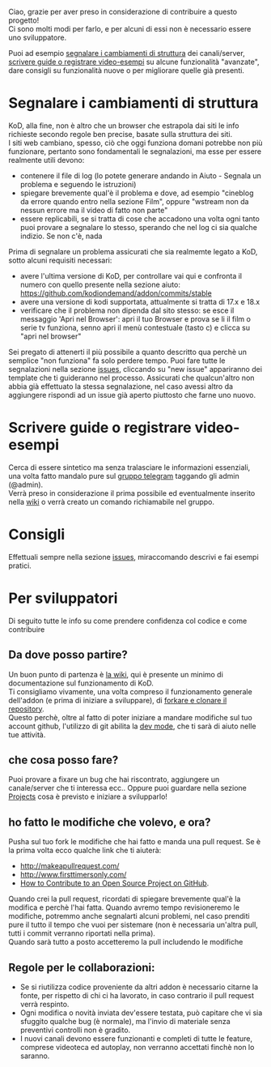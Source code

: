 Ciao, grazie per aver preso in considerazione di contribuire a questo progetto!<br>
Ci sono molti modi per farlo, e per alcuni di essi non è necessario essere uno sviluppatore.

Puoi ad esempio [segnalare i cambiamenti di struttura](#segnalare-i-cambiamenti-di-struttura) dei canali/server, [scrivere guide o registrare video-esempi](#scrivere-guide-o-registrare-video-esempi) su alcune funzionalità "avanzate", dare consigli su funzionalità nuove o per migliorare quelle già presenti. 

# Segnalare i cambiamenti di struttura
KoD, alla fine, non è altro che un browser che estrapola dai siti le info richieste secondo regole ben precise, basate sulla struttura dei siti.<br>
I siti web cambiano, spesso, ciò che oggi funziona domani potrebbe non più funzionare, pertanto sono fondamentali le segnalazioni, ma esse per essere realmente utili devono:
- contenere il file di log (lo potete generare andando in Aiuto - Segnala un problema e seguendo le istruzioni)
- spiegare brevemente qual'è il problema e dove, ad esempio "cineblog da errore quando entro nella sezione Film", oppure "wstream non da nessun errore ma il video di fatto non parte"
- essere replicabili, se si tratta di cose che accadono una volta ogni tanto puoi provare a segnalare lo stesso, sperando che nel log ci sia qualche indizio. Se non c'è, nada

Prima di segnalare un problema assicurati che sia realmemte legato a KoD, sotto alcuni requisiti necessari:
- avere l'ultima versione di KoD, per controllare vai qui e confronta il numero con quello presente nella sezione aiuto: https://github.com/kodiondemand/addon/commits/stable
- avere una versione di kodi supportata, attualmente si tratta di 17.x e 18.x
- verificare che il problema non dipenda dal sito stesso: se esce il messaggio 'Apri nel Browser': apri il tuo Browser e prova se li il film o serie tv funziona, senno apri il menù contestuale (tasto c) e clicca su "apri nel browser"

Sei pregato di attenerti il più possibile a quanto descritto qua perchè un semplice "non funziona" fa solo perdere tempo.
Puoi fare tutte le segnalazioni nella sezione [issues](https://github.com/kodiondemand/addon/issues), cliccando su "new issue" appariranno dei template che ti guideranno nel processo.
Assicurati che qualcun'altro non abbia già effettuato la stessa segnalazione, nel caso avessi altro da aggiungere rispondi ad un issue già aperto piuttosto che farne uno nuovo.

# Scrivere guide o registrare video-esempi
Cerca di essere sintetico ma senza tralasciare le informazioni essenziali, una volta fatto mandalo pure sul [gruppo telegram](https://t.me/kodiondemand) taggando gli admin (@admin).<br>
Verrà preso in considerazione il prima possibile ed eventualmente inserito nella [wiki](https://github.com/kodiondemand/addon/wiki) o verrà creato un comando richiamabile nel gruppo.

# Consigli
Effettuali sempre nella sezione [issues](https://github.com/kodiondemand/addon/issues), miraccomando descrivi e fai esempi pratici.<br>

# Per sviluppatori

Di seguito tutte le info su come prendere confidenza col codice e come contribuire

## Da dove posso partire?
Un buon punto di partenza è [la wiki](https://github.com/kodiondemand/addon/wiki), qui è presente un minimo di documentazione sul funzionamento di KoD.<br>
Ti consigliamo vivamente, una volta compreso il funzionamento generale dell'addon (e prima di iniziare a sviluppare), di [forkare e clonare il repository](https://help.github.com/en/github/getting-started-with-github/fork-a-repo).<br>
Questo perchè, oltre al fatto di poter iniziare a mandare modifiche sul tuo account github, l'utilizzo di git abilita la [dev mode](https://github.com/kodiondemand/addon/wiki/dev-mode), che ti sarà di aiuto nelle tue attività.

## che cosa posso fare?
Puoi provare a fixare un bug che hai riscontrato, aggiungere un canale/server che ti interessa ecc..
Oppure puoi guardare nella sezione [Projects](https://github.com/kodiondemand/addon/projects) cosa è previsto e iniziare a svilupparlo!

## ho fatto le modifiche che volevo, e ora?
Pusha sul tuo fork le modifiche che hai fatto e manda una pull request. Se è la prima volta ecco qualche link che ti aiuterà:
- http://makeapullrequest.com/
- http://www.firsttimersonly.com/
- [How to Contribute to an Open Source Project on GitHub](https://egghead.io/series/how-to-contribute-to-an-open-source-project-on-github).

Quando crei la pull request, ricordati di spiegare brevemente qual'è la modifica e perchè l'hai fatta.
Quando avremo tempo revisioneremo le modifiche, potremmo anche segnalarti alcuni problemi, nel caso prenditi pure il tutto il tempo che vuoi per sistemare (non è necessaria un'altra pull, tutti i commit verranno riportati nella prima).<br>
Quando sarà tutto a posto accetteremo la pull includendo le modifiche

## Regole per le collaborazioni:
- Se si riutilizza codice proveniente da altri addon è necessario citarne la fonte, per rispetto di chi ci ha lavorato, in caso contrario il pull request verrà respinto.
- Ogni modifica o novità inviata dev'essere testata, può capitare che vi sia sfuggito qualche bug (è normale), ma l'invio di materiale senza preventivi controlli non è gradito.
- I nuovi canali devono essere funzionanti e completi di tutte le feature, comprese videoteca ed autoplay, non verranno accettati finchè non lo saranno.
